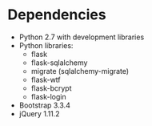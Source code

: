 # Dependencies

* Python 2.7 with development libraries
* Python libraries:
    - flask
    - flask-sqlalchemy
    - migrate (sqlalchemy-migrate)
    - flask-wtf
    - flask-bcrypt
    - flask-login
* Bootstrap 3.3.4
* jQuery 1.11.2
